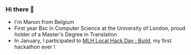 ### Hi there 👋
- I'm Manon from Belgium
- First year Bsc in Computer Science at the University of London, proud holder of a Master's Degree in Translation 
- In January, I participated to [MLH Local Hack Day : Build](https://news.mlh.io/localhackdaybuild-12-16-2020), my first hackathon ever !

<!--
**web-Nuo/web-Nuo** is a ✨ _special_ ✨ repository because its `README.md` (this file) appears on your GitHub profile.

Here are some ideas to get you started:

- 🔭 I’m currently working on ...
- 🌱 I’m currently learning ...
- 👯 I’m looking to collaborate on ...
- 🤔 I’m looking for help with ...
- 💬 Ask me about ...
- 📫 How to reach me: ...
- 😄 Pronouns: ...
- ⚡ Fun fact: ...
-->

